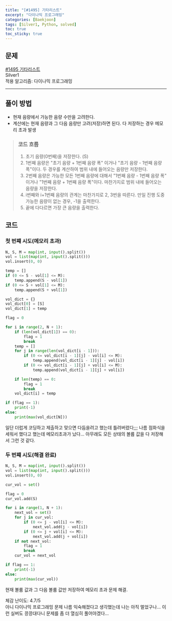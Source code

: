 ```yaml
---
title: "[#1495] 기타리스트"
excerpt: "다이나믹 프로그래밍"
categories: [Baekjoon]
tags: [Silver1, Python, solved]
toc: true
toc_sticky: true
---
```


## 문제
[#1495 기타리스트](https://www.acmicpc.net/problem/1495) <br>
Silver1 <br>
적용 알고리즘: 다이나믹 프로그래밍

***

## 풀이 방법
* 현재 음량에서 가능한 음량 수만을 고려한다.
* 계산에는 현재 음량과 그 다음 음량만 고려(저장)하면 된다. 다 저장하는 경우 메모리 초과 발생 

> ### 코드 흐름
> 1. 초기 음량(0번째)을 저장한다. (S)
> 2. 1번째 음량은 "초기 음량 + 1번째 음량 폭" 이거나 "초기 음량 - 1번째 음량 폭"이다. 두 경우를 계산하여 범위 내에 들어오는 음량만 저장한다.
> 3. 2번째 음량은 가능한 모든 1번째 음량에 대해서 "1번째 음량 - 1번째 음량 폭" 이거나 "1번째 음량 + 1번째 음량 폭"이다. 마찬가지로 범위 내에 들어오는 음량을 저장한다.
> 4. i번째와 i+1번째 음량의 관계는 마찬가지로 2, 3번을 따른다. 만일 진행 도중 가능한 음량이 없는 경우, -1을 출력한다.
> 5. 끝에 다다르면 가장 큰 음량을 출력한다.

## 코드
### 첫 번쨰 시도(메모리 초과)
~~~python
N, S, M = map(int, input().split())
vol = list(map(int, input().split()))
vol.insert(0, 0)

temp = []
if (0 <= S - vol[1] <= M):
    temp.append(S - vol[1])
if (0 <= S + vol[1] <= M):
    temp.append(S + vol[1])

vol_dict = {}
vol_dict[0] = [S]
vol_dict[1] = temp

flag = 0

for i in range(2, N + 1):
    if (len(vol_dict[1]) == 0):
        flag = 1
        break
    temp = []
    for j in range(len(vol_dict[i - 1])):
        if (0 <= vol_dict[i - 1][j] - vol[i] <= M):
            temp.append(vol_dict[i - 1][j] - vol[i])
        if (0 <= vol_dict[i - 1][j] + vol[i] <= M):
            temp.append(vol_dict[i - 1][j] + vol[i])

    if len(temp) == 0:
        flag = 1
        break
    vol_dict[i] = temp

if (flag == 1):
    print(-1)
else:
    print(max(vol_dict[N]))
~~~
일단 더럽게 코딩하고 제출하고 맞으면 다듬을려고 했는데 틀려버렸다;;; 나름 점화식을 세워서 했다고 했는데 메모리초과가 났다... 아무래도 모든 상태의 볼륨 값을 다 저장해서 그런 것 같다. 

### 두 번쨰 시도(해결 완료)
~~~python
N, S, M = map(int, input().split())
vol = list(map(int, input().split()))
vol.insert(0, 0)

cur_vol = set()

flag = 0
cur_vol.add(S)

for i in range(1, N + 1):
    next_vol = set()
    for j in cur_vol:
        if (0 <= j - vol[i] <= M):
            next_vol.add(j - vol[i])
        if (0 <= j + vol[i] <= M):
            next_vol.add(j + vol[i])
    if not next_vol:
        flag = 1
        break
    cur_vol = next_vol

if flag == 1:
    print(-1)
else:
    print(max(cur_vol))
~~~
현재 볼륨 값과 그 다음 볼륨 값만 저장하여 메모리 초과 문제 해결.

체감 난이도: 4.7/5 <br>
아니 다이나믹 프로그래밍 문제 나름 익숙해졌다고 생각했는데 나는 아직 멀었구나... 이런 실버도 끙끙대다니 문제를 좀 더 열심히 풀어야겠다...
